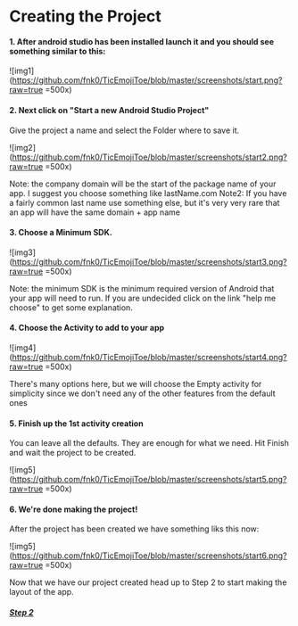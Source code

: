 # Creating the Project

#### 1. After android studio has been installed launch it and you should see something similar to this:

![img1](https://github.com/fnk0/TicEmojiToe/blob/master/screenshots/start.png?raw=true =500x)

#### 2. Next click on "Start a new Android Studio Project"

Give the project a name and select the Folder where to save it.

![img2](https://github.com/fnk0/TicEmojiToe/blob/master/screenshots/start2.png?raw=true =500x)

Note: the company domain will be the start of the package name of your app. I suggest you choose something like lastName.com
Note2: If you have a fairly common last name use something else, but it's very very rare that an app will have the same domain + app name

#### 3. Choose a Minimum SDK.

![img3](https://github.com/fnk0/TicEmojiToe/blob/master/screenshots/start3.png?raw=true =500x)

Note: the minimum SDK is the minimum required version of Android that your app will need to run.
If you are undecided click on the link "help me choose" to get some explanation. 

#### 4. Choose the Activity to add to your app

![img4](https://github.com/fnk0/TicEmojiToe/blob/master/screenshots/start4.png?raw=true =500x)

There's many options here, but we will choose the Empty activity for simplicity since we don't need any of the 
other features from the default ones
 
#### 5. Finish up the 1st activity creation
 
You can leave all the defaults. They are enough for what we need. Hit Finish and wait the project to be created.
 
![img5](https://github.com/fnk0/TicEmojiToe/blob/master/screenshots/start5.png?raw=true =500x)
 
#### 6. We're done making the project!
 
After the project has been created we have something liks this now: 
 
![img5](https://github.com/fnk0/TicEmojiToe/blob/master/screenshots/start6.png?raw=true =500x)
 
Now that we have our project created head up to Step 2 to start making the layout of the app.
 
##### [Step 2](https://github.com/fnk0/TicEmojiToe/blob/master/step2.md)